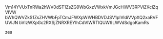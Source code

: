 Vm14YVUxTnRWa2hWV0dST1ZsZG9WbGxzVWxkVmJGcHlWV3RPVlZKclZqVlVW
bWhQWVZkS1ZsZHVWbFpTCmJFWXpWWHBDVDJSV1pIVldiVVpXQ2xaRVFUVlJN
bVIzWXpGc2RXSjZNRXREYlhCdVlWRTlQUW9LWVdSdgoKamRs

zea